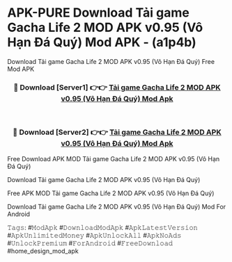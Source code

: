 # APK-PURE Download Tải game Gacha Life 2 MOD APK v0.95 (Vô Hạn Đá Quý) Mod APK - (a1p4b)
Download Tải game Gacha Life 2 MOD APK v0.95 (Vô Hạn Đá Quý) Free Mod APK

<div align="center">
<h3>🔴 Download [Server1] 👉👉 <a href="https://apk-comot.site?title=Tải_game_Gacha_Life_2_MOD_APK_v0.95_(Vô_Hạn_Đá_Quý)">Tải game Gacha Life 2 MOD APK v0.95 (Vô Hạn Đá Quý) Mod Apk</a></h3><br>

<h3>🔴 Download [Server2] 👉👉 <a href="https://apk-comot.site?title=Tải_game_Gacha_Life_2_MOD_APK_v0.95_(Vô_Hạn_Đá_Quý)">Tải game Gacha Life 2 MOD APK v0.95 (Vô Hạn Đá Quý) Mod Apk</a></h3>
</div>


Free Download APK MOD Tải game Gacha Life 2 MOD APK v0.95 (Vô Hạn Đá Quý)

Download Tải game Gacha Life 2 MOD APK v0.95 (Vô Hạn Đá Quý) 

Free APK MOD Tải game Gacha Life 2 MOD APK v0.95 (Vô Hạn Đá Quý) 

Download Tải game Gacha Life 2 MOD APK v0.95 (Vô Hạn Đá Quý) Mod For Android

𝚃𝚊𝚐𝚜: #𝙼𝚘𝚍𝙰𝚙𝚔 #𝙳𝚘𝚠𝚗𝚕𝚘𝚊𝚍𝙼𝚘𝚍𝙰𝚙𝚔 #𝙰𝚙𝚔𝙻𝚊𝚝𝚎𝚜𝚝𝚅𝚎𝚛𝚜𝚒𝚘𝚗 #𝙰𝚙𝚔𝚄𝚗𝚕𝚒𝚖𝚒𝚝𝚎𝚍𝙼𝚘𝚗𝚎𝚢 #𝙰𝚙𝚔𝚄𝚗𝚕𝚘𝚌𝚔𝙰𝚕𝚕 #𝙰𝚙𝚔𝙽𝚘𝙰𝚍𝚜 #𝚄𝚗𝚕𝚘𝚌𝚔𝙿𝚛𝚎𝚖𝚒𝚞𝚖 #𝙵𝚘𝚛𝙰𝚗𝚍𝚛𝚘𝚒𝚍 #𝙵𝚛𝚎𝚎𝙳𝚘𝚠𝚗𝚕𝚘𝚊𝚍 #home_design_mod_apk